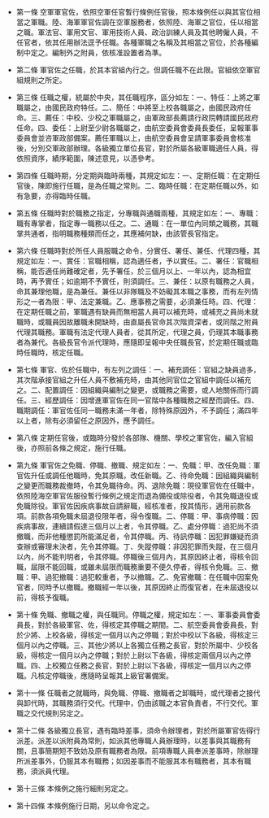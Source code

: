 * 第一條 空軍軍官佐，依照空軍任官暫行條例任官後，照本條例任以與其官位相當之軍職。陸、海軍軍官佐調在空軍服務者，依照陸、海軍之官位，任以相當之職。軍法官、軍用文官、軍用技術人員、政治訓練人員及其他聘僱人員，不任官者，依其任用辦法逕予任職。各種軍職之名稱及其相當之官位，於各種編制中定之。編制外之附員，依核准設置者為準。

* 第二條 軍官佐之任職，於其本官組內行之。但調任職不在此限。官組依空軍官組規則之所定。

* 第三條 任職之權，統屬於中央，其任職程序，區分如左：一、特任：上將之軍職屬之，由國民政府特任。二、簡任：中將至上校各職屬之，由國民政府任命。三、薦任：中校、少校之軍職屬之，由軍政部長薦請行政院轉請國民政府任命。四、委任：上尉至少尉各職屬之，由航空委員會委員長委任，呈報軍事委員會並咨軍政部備案。薦任軍職以上，由航空委員會呈請軍事委員會核准後，分別交軍政部辦理。各級獨立單位長官，對於所屬各級軍職適任人員，得依照資序，績序範圍，陳述意見，以憑參考。

* 第四條 任職時期，分定期與臨時兩種，其規定如左：一、定期任職：在定期任官後，陳即施行任職，是為任職之常則。二、臨時任職：在定期任職以外，如有急要，亦得臨時任職。

* 第五條 任職時對於職務之指定，分專職與通職兩種，其規定如左：一、專職：職有專掌者，指定專一職務以任之。二、通職：在一單位內同類之職務，其職掌共通者，指明職務種類而任之，其應補何缺，由該管長官指定。

* 第六條 任職時對於所任人員服職之命令，分實任、署任、兼任、代理四種，其規定如左：一、實任：官職相稱，認為適任者，予以實任。二、署任：官職相稱，能否適任尚難確定者，先予署任，於三個月以上、一年以內，認為相宜時，再予實任；如逾期不予實任，則須調任。三、兼任：以原有職務之人員，命其兼理他職，是為兼任。兼任以非隊職及不妨礙其本職之事務，而有左列情形之一者為限：甲、法定兼職。乙、應事務之需要，必須兼任時。四、代理：在定期任職之前，軍職遇有缺員而無相當人員可以補充時，或補充之員尚未就職時，或職員因故離職未開缺時，由直屬長官命其次階資深者，或同階之附員代理其職務。軍職有法定代理人員者，從其所定，代理之員，仍理其本職事務者為兼代。各級長官令派代理時，應隨即呈報中央任職長官，於定期任職或臨時任職時，核定任職。

* 第七條 軍官、佐於任職中，有左列之調任：一、補充調任：官組之缺員過多，其次階承接官組之升任人員不敷補充時，由其他同官位之官組中調任以補充之。二、配置調任：因組織與編制之變更，或職務之需要，或人地關係而行調任。三、經歷調任：因增進軍官佐在同一官階中各種職務之經歷而調任。四、職期調任：軍官佐任同一職務未滿一年者，除特殊原因外，不予調任；滿四年以上者，除有必須留任之原因外，應予調任。

* 第八條 定期任官後，或臨時分發於各部隊、機關、學校之軍官佐，編入官組後，亦照前各條之規定，施行任職。

* 第九條 軍官佐之免職、停職、撤職、規定如左：一、免職：甲、改任免職：軍官佐升任或調任他職時，免其原職，改任新職。乙、待命免職：因組織與編制之變更而職務裁撤時，令其免職待命。丙、退除免職：現役軍官佐在任職中，依照陸海空軍官佐服役暫行條例之規定而退為備役或除役者，令其免職退役或免職除役。軍官佐因疾病事故自請辭職，經核准者，按其情形，適用前款各項。前款各項免職未屆退役限年者，得令復職。二、停職：甲、事病停職：因疾病事故，連續請假達三個月以上者，令其停職。乙、處分停職：過犯尚不須撤職，而非他種懲罰所能滿足者，令其停職。丙、待訊停職：因犯罪嫌疑而須查辦或審理未決者，先令其停職。丁、失蹤停職：非因犯罪而失蹤，在三個月以內，尚不能判明者，令其停職。停職後三個月內，其原因終止者，得核令回職，屆限不能回職，或雖未屆限而職務重要不便久停者，得核令免職。三、撤職：甲、過犯撤職：過犯較重者，予以撤職。乙、免官撤職：在任職中因案免官者，同時予以撤職。撤職經一年以後，其原因終止而復官者，在未屆退役以前，得核予復職。

* 第十條 免職、撤職之權，與任職同。停職之權，規定如左：一、軍事委員會委員長，對於各級軍官、佐，得核定其停職之期間。二、航空委員會委員長，對於少將、上校各級，得核定一個月以內之停職；對於中校以下各級，得核定三個月以內之停職。三、其他少將以上各獨立任務之長官，對於所屬中、少校各級，得核定一個月以內之停職；對於上尉以下各級，得核定兩個月以內之停職。四、上校獨立任務之長官，對於上尉以下各級，得核定一個月以內之停職。凡核定停職後，應隨時呈報其上級官署備案。

* 第十一條 任職者之就職時，與免職、停職、撤職者之卸職時，或代理者之接代與卸代時，其職務須行交代。代理中，仍由該職之本官負責者，不行交代。軍職之交代規則另定之。

* 第十二條 各級獨立長官，遇有臨時差事，須命令辦理者，對於所屬軍官佐得行派差。派差以派附員為常則，如派其他專職人員辦理時，以差事與其職務有關，且事簡期短不致妨及原有職務者為限。前項專職人員奉派差事時，除辦理所派差事外，仍服其本有職務；如因差事而不能服其本有職務者，其本有職務，須派員代理。

* 第十三條 本條例之施行細則另定之。

* 第十四條 本條例施行日期，另以命令定之。


